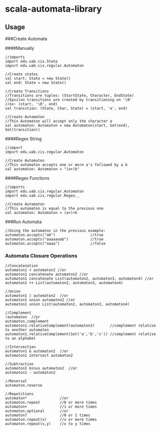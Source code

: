 scala-automata-library
======================

Usage
-------
###Create Automata

####Manually

    //imports
    import edu.uab.cis.State
    import edu.uab.cis.regular.Automaton

    //Create states
    val start: State = new State()
    val end: State = new State()
    
    //Create Transitions
    //Transitions are tuples: (StartState, Character, EndState)
    //Epsilon transitions are created by transitioning on '\0'
    //ex: (start, '\0', end)
    val transition: (State, Char, State) = (start, 'a', end)
    
    //Create Automaton
    //This Automaton will accept only the character a
    val automaton: Automaton = new Automaton(start, Set(end), Set(transition))
    
####Regex String

    //import
    import edu.uab.cis.regular.Automaton
    
    //Create Automaton
    //This automaton accepts one or more a's followed by a b
    val automaton: Automaton = "(a+)b"

####Regex Functions

    //imports
    import edu.uab.cis.regular.Automaton
    import edu.uab.cis.regular.Regex._
    
    //Create Automaton
    //This automaton is equal to the previous one
    val automaton: Automaton = (a+)+b
    
###Run Automata
    
    //Using the automaton in the previous example:
    automaton.accepts("ab")                //true
    automaton.accepts("aaaaaaab")          //true
    automaton.accepts("aaaa")              //false

### Automata Closure Operations

    //Concatenation
    automaton1 + automaton2 //or
    automaton1 concatenate automaton2 //or
    automaton1 concatenate List(automaton2, automaton3, automaton4) //or
    automaton1 ++ List(automaton2, automaton3, automaton4)

    //Union
    automaton1 | automaton2  //or
    automaton1 union automaton2 //or
    automaton1 union List(automaton2, automaton3, automaton4)

    //Complement
    !automaton  //or
    automaton.complement
    automaton1.relativeComplement(automaton2)       //complement relative to another automaton
    automaton1.relativeComplement(Set('a','b','c')) //complement relative to an alphabet
    
    //Intersection
    automaton1 & automaton2  //or
    automaton1 intersect automaton2
    
    //Subtraction
    automaton1 minus automaton2  //or
    automaton1 - automaton2
    
    //Reversal
    automaton.reverse

    //Repetitions
    automaton*               //or
    automaton.repeat         //0 or more times
    automaton+               //1 or more times
    automaton.optional       //or
    automaton?               //0 or 1 times
    automaton.repeat(x)      //x or more times
    automaton.repeat(x,y)    //x to y times



